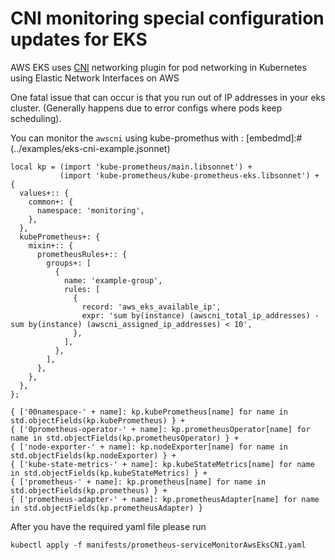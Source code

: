# CNI monitoring special configuration updates for EKS

AWS EKS uses [CNI](https://github.com/aws/amazon-vpc-cni-k8s) networking plugin for pod networking in Kubernetes using Elastic Network Interfaces on AWS

One fatal issue that can occur is that you run out of IP addresses in your eks cluster. (Generally happens due to error configs where pods keep scheduling).

You can monitor the `awscni` using kube-promethus with : 
[embedmd]:# (../examples/eks-cni-example.jsonnet)
```jsonnet
local kp = (import 'kube-prometheus/main.libsonnet') +
           (import 'kube-prometheus/kube-prometheus-eks.libsonnet') + {
  values+:: {
    common+: {
      namespace: 'monitoring',
    },
  },
  kubePrometheus+: {
    mixin+:: {
      prometheusRules+:: {
        groups+: [
          {
            name: 'example-group',
            rules: [
              {
                record: 'aws_eks_available_ip',
                expr: 'sum by(instance) (awscni_total_ip_addresses) - sum by(instance) (awscni_assigned_ip_addresses) < 10',
              },
            ],
          },
        ],
      },
    },
  },
};

{ ['00namespace-' + name]: kp.kubePrometheus[name] for name in std.objectFields(kp.kubePrometheus) } +
{ ['0prometheus-operator-' + name]: kp.prometheusOperator[name] for name in std.objectFields(kp.prometheusOperator) } +
{ ['node-exporter-' + name]: kp.nodeExporter[name] for name in std.objectFields(kp.nodeExporter) } +
{ ['kube-state-metrics-' + name]: kp.kubeStateMetrics[name] for name in std.objectFields(kp.kubeStateMetrics) } +
{ ['prometheus-' + name]: kp.prometheus[name] for name in std.objectFields(kp.prometheus) } +
{ ['prometheus-adapter-' + name]: kp.prometheusAdapter[name] for name in std.objectFields(kp.prometheusAdapter) }
```

After you have the required yaml file please run

```
kubectl apply -f manifests/prometheus-serviceMonitorAwsEksCNI.yaml
```

